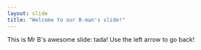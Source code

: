 ```yaml
---
layout: slide
title: "Welcome to our B-man's slide!"
---
```

This is Mr B's awesome slide: tada!
Use the left arrow to go back! 

